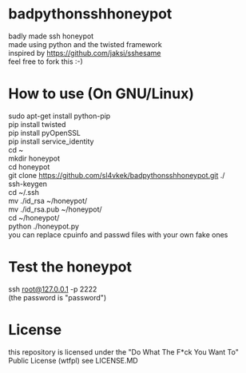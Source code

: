 # badpythonsshhoneypot
badly made ssh honeypot  <br />
made using python and the twisted framework <br />
inspired by https://github.com/jaksi/sshesame <br />
feel free to fork this :-)
# How to use (On GNU/Linux)
sudo apt-get install python-pip <br />
pip install twisted <br />
pip install pyOpenSSL <br /> 
pip install service_identity <br />
cd ~ <br />
mkdir honeypot <br />
cd honeypot <br />
git clone https://github.com/sl4vkek/badpythonsshhoneypot.git ./ <br />
ssh-keygen <br />
cd ~/.ssh <br />
mv ./id_rsa ~/honeypot/ <br />
mv ./id_rsa.pub ~/honeypot/ <br />
cd ~/honeypot/ <br />
python ./honeypot.py <br />
you can replace cpuinfo and passwd files with your own fake ones
# Test the honeypot
ssh root@127.0.0.1 -p 2222 <br />
(the password is "password")
# License 
this repository is licensed under the "Do What The F*ck You Want To" Public License (wtfpl) see LICENSE.MD
